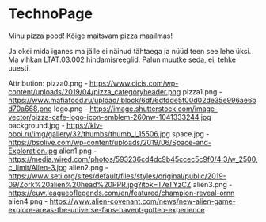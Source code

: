 # TechnoPage

Minu pizza pood! Kõige maitsvam pizza maailmas!

Ja okei mida iganes ma jälle ei näinud tähtaega ja nüüd teen see lehe üksi.
Ma vihkan LTAT.03.002 hindamisreeglid. Palun muutke seda, ei, tehke uuesti.

Attribution:
pizza0.png - https://www.cicis.com/wp-content/uploads/2019/04/pizza_categoryheader.png
pizza1.png - https://www.mafiafood.ru/upload/iblock/6df/6dfdde5f00d02de35e996ae6bd70a668.png
logo.png - https://image.shutterstock.com/image-vector/pizza-cafe-logo-icon-emblem-260nw-1041333244.jpg
background.jpg - https://klv-oboi.ru/img/gallery/32/thumbs/thumb_l_15506.jpg
space.jpg - https://bsolive.com/wp-content/uploads/2019/06/Space-and-Exploration.jpg
alien1.png - https://media.wired.com/photos/593236cd4dc9b45ccec5c9f0/4:3/w_2500,c_limit/Alien-3.jpg
alien2.png - https://www.seti.org/sites/default/files/styles/original/public/2019-09/Zork%20alien%20head%20PPR.jpg?itok=T7eTYzCZ
alien3.png - https://euw.leagueoflegends.com/en/featured/champion-reveal-ornn
alien4.png - https://www.alien-covenant.com/news/new-alien-game-explore-areas-the-universe-fans-havent-gotten-experience
